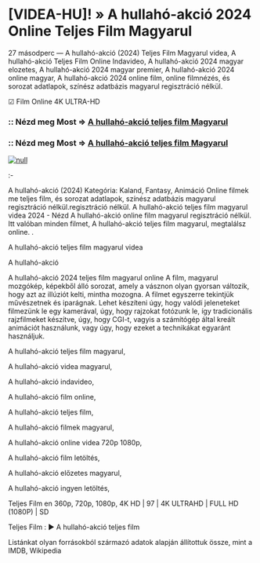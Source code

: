 # [VIDEA-HU]! » A hullahó-akció 2024 Online Teljes Film Magyarul

27 másodperc — A hullahó-akció (2024) Teljes Film Magyarul videa, A hullahó-akció Teljes Film Online Indavideo, A hullahó-akció 2024 magyar elozetes, A hullahó-akció 2024 magyar premier, A hullahó-akció 2024 online magyar, A hullahó-akció 2024 online film, online filmnézés, és sorozat adatlapok, színész adatbázis magyarul regisztráció nélkül.

☑ Film Online 4K ULTRA-HD

### :: Nézd meg Most => [A hullahó-akció teljes film Magyarul](https://t.co/eWs1UJq8x0)

### :: Nézd meg Most => [A hullahó-akció teljes film Magyarul](https://t.co/eWs1UJq8x0)

[![null](https://static.wixstatic.com/media/855a25_043b5abeb4ae4d35ac003198e7fe56ed~mv2.gif)](https://t.co/eWs1UJq8x0)

:-

A hullahó-akció (2024) Kategória: Kaland, Fantasy, Animáció Online filmek me teljes film, és sorozat adatlapok, színész adatbázis magyarul regisztráció nélkül.regisztráció nélkül. A hullahó-akció teljes film magyarul videa 2024 - Nézd A hullahó-akció online film magyarul regisztráció nélkül. Itt valóban minden filmet, A hullahó-akció teljes film magyarul, megtalálsz online.
.

A hullahó-akció teljes film magyarul videa

A hullahó-akció

A hullahó-akció 2024 teljes film magyarul online A film, magyarul mozgókép, képekből álló sorozat, amely a vásznon olyan gyorsan változik, hogy azt az illúziót kelti, mintha mozogna. A filmet egyszerre tekintjük művészetnek és iparágnak. Lehet készíteni úgy, hogy valódi jeleneteket filmezünk le egy kamerával, úgy, hogy rajzokat fotózunk le, így tradicionális rajzfilmeket készítve, úgy, hogy CGI-t, vagyis a számítógép által kreált animációt használunk, vagy úgy, hogy ezeket a technikákat egyaránt használjuk.

A hullahó-akció teljes film magyarul,

A hullahó-akció videa magyarul,

A hullahó-akció indavideo,

A hullahó-akció film online,

A hullahó-akció teljes film,

A hullahó-akció filmek magyarul,

A hullahó-akció online videa 720p 1080p,

A hullahó-akció film letöltés,

A hullahó-akció előzetes magyarul,

A hullahó-akció ingyen letöltés,

Teljes Film en 360p, 720p, 1080p, 4K HD | 97 | 4K ULTRAHD | FULL HD (1080P) | SD

Teljes Film : ► A hullahó-akció teljes film

Listánkat olyan forrásokból származó adatok alapján állítottuk össze, mint a IMDB, Wikipedia
